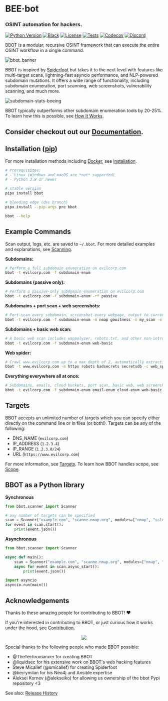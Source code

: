 # BEE·bot

### OSINT automation for hackers.

[![Python Version](https://img.shields.io/badge/python-3.9+-FF8400)](https://www.python.org) [![Black](https://img.shields.io/badge/code%20style-black-000000.svg)](https://github.com/psf/black) [![License](https://img.shields.io/badge/license-GPLv3-FF8400.svg)](https://github.com/blacklanternsecurity/bbot/blob/dev/LICENSE) [![Tests](https://github.com/blacklanternsecurity/bbot/actions/workflows/tests.yml/badge.svg?branch=stable)](https://github.com/blacklanternsecurity/bbot/actions?query=workflow%3A"tests") [![Codecov](https://codecov.io/gh/blacklanternsecurity/bbot/branch/dev/graph/badge.svg?token=IR5AZBDM5K)](https://codecov.io/gh/blacklanternsecurity/bbot) [![Discord](https://img.shields.io/discord/859164869970362439)](https://discord.com/invite/PZqkgxu5SA)

BBOT is a modular, recursive OSINT framework that can execute the entire OSINT workflow in a single command.

![bbot_banner](https://github.com/blacklanternsecurity/bbot/assets/20261699/af2e822c-d7d6-40e7-bcba-2ce52faa6c4c)

BBOT is inspired by [Spiderfoot](https://github.com/smicallef/spiderfoot) but takes it to the next level with features like multi-target scans, lightning-fast asyncio performance, and NLP-powered subdomain mutations. It offers a wide range of functionality, including subdomain enumeration, port scanning, web screenshots, vulnerability scanning, and much more. 

![subdomain-stats-boeing](https://github.com/blacklanternsecurity/bbot/assets/20261699/de0154c1-476e-4337-9599-45a1c5e0e78b)

BBOT typically outperforms other subdomain enumeration tools by 20-25%. To learn how this is possible, see [How It Works](https://www.blacklanternsecurity.com/how_it_works/).

## Consider checkout out our [Documentation](https://www.blacklanternsecurity.com/bbot).

## Installation ([pip](https://pypi.org/project/bbot/))

For more installation methods including [Docker](https://hub.docker.com/r/blacklanternsecurity/bbot), see [Installation](https://www.blacklanternsecurity.com/bbot/#installation).

```bash
# Prerequisites:
# - Linux (Windows and macOS are *not* supported)
# - Python 3.9 or newer

# stable version
pipx install bbot

# bleeding edge (dev branch)
pipx install --pip-args pre bbot

bbot --help
```

## Example Commands

Scan output, logs, etc. are saved to `~/.bbot`. For more detailed examples and explanations, see [Scanning](https://www.blacklanternsecurity.com/scanning).

<!-- BBOT EXAMPLE COMMANDS -->
**Subdomains:**

```bash
# Perform a full subdomain enumeration on evilcorp.com
bbot -t evilcorp.com -f subdomain-enum
```

**Subdomains (passive only):**

```bash
# Perform a passive-only subdomain enumeration on evilcorp.com
bbot -t evilcorp.com -f subdomain-enum -rf passive
```

**Subdomains + port scan + web screenshots:**

```bash
# Port-scan every subdomain, screenshot every webpage, output to current directory
bbot -t evilcorp.com -f subdomain-enum -m nmap gowitness -n my_scan -o .
```

**Subdomains + basic web scan:**

```bash
# A basic web scan includes wappalyzer, robots.txt, and other non-intrusive web modules
bbot -t evilcorp.com -f subdomain-enum web-basic
```

**Web spider:**

```bash
# Crawl www.evilcorp.com up to a max depth of 2, automatically extracting emails, secrets, etc.
bbot -t www.evilcorp.com -m httpx robots badsecrets secretsdb -c web_spider_distance=2 web_spider_depth=2
```

**Everything everywhere all at once:**

```bash
# Subdomains, emails, cloud buckets, port scan, basic web, web screenshots, nuclei
bbot -t evilcorp.com -f subdomain-enum email-enum cloud-enum web-basic -m nmap gowitness nuclei --allow-deadly
```
<!-- END BBOT EXAMPLE COMMANDS -->

## Targets

BBOT accepts an unlimited number of targets which you can specify either directly on the command line or in files (or both!). Targets can be any of the following:

- DNS_NAME (`evilcorp.com`)
- IP_ADDRESS (`1.2.3.4`)
- IP_RANGE (`1.2.3.0/24`)
- URL (`https://www.evilcorp.com`)

For more information, see [Targets](https://www.blacklanternsecurity.com/scanning/#targets-t). To learn how BBOT handles scope, see [Scope](https://www.blacklanternsecurity.com/scanning/#scope).

## BBOT as a Python library

**Synchronous**

```python
from bbot.scanner import Scanner

# any number of targets can be specified
scan = Scanner("example.com", "scanme.nmap.org", modules=["nmap", "sslcert"])
for event in scan.start():
    print(event.json())
```

**Asynchronous**

```python
from bbot.scanner import Scanner

async def main():
    scan = Scanner("example.com", "scanme.nmap.org", modules=["nmap", "sslcert"])
    async for event in scan.async_start():
        print(event.json())

import asyncio
asyncio.run(main())
```

## Acknowledgements

Thanks to these amazing people for contributing to BBOT! :heart:

If you're interested in contributing to BBOT, or just curious how it works under the hood, see [Contribution](https://www.blacklanternsecurity.com/bbot/contribution/).

<p align="center">
<a href="https://github.com/blacklanternsecurity/bbot/graphs/contributors">
  <img src="https://contrib.rocks/image?repo=blacklanternsecurity/bbot&max=500">
</a>
</p>

Special thanks to the following people who made BBOT possible:

- @TheTechromancer for creating BBOT
- @liquidsec for his extensive work on BBOT's web hacking features
- Steve Micallef (@smicallef) for creating Spiderfoot
- @kerrymilan for his Neo4j and Ansible expertise
- Aleksei Kornev (@alekseiko) for allowing us ownership of the bbot Pypi repository <3

See also: [Release History](https://github.com/blacklanternsecurity/bbot/wiki/Release-History)
